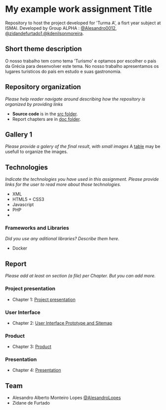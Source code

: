 # My example work assignment Title

Repository to host the project developed for 'Turma A', a fisrt year subject at ISMAI. Developed by Group ALPHA : [@Alesandro0012](https://github.com/alesandro0012), [@zidandefurtado1](https://github.com/zidanefurtado1),[@kdenilsonmoreira](https://github.com/kdenilsonmoreira).

## Short theme description

O nosso trabalho tem como tema 'Turismo' e optamos por escolher o país da Grécia para desenvolver este tema.
No nosso trabalho apresentamos os lugares turisticos do país em estudo e suas gastronomia.


## Repository organization

_Please help reader navigate around describing how the repository is organized by providing links_
* **Source code** is in the [src folder](src/).
* Report chapters are in [doc folder](doc/).

## Gallery 1

_Please provide a galery of the final result, with small images_
A [table](https://www.markdownguide.org/extended-syntax/#tables) may be usefull to organize the images.

## Technologies

_Indicate the technologies you have used in this assignment. Please provide links for the user to read more about those technologies._
* XML
* HTML5 + CSS3
* Javascript
* PHP
* 

### Frameworks and Libraries

_Did you use any aditional libraries? Describe them here._
* Docker

## Report
_Please add at least on section (a file) per Chapter. But you can add more._

### Project presentation
* Chapter 1: [Project presentation](doc/c1.md)
### User Interface 
* Chapter 2: [User Interface Prototype and Sitemap](doc/c2.md)
### Product
* Chapter 3: [Product](doc/c3.md)
### Presentation
* Chapter 4: [Presentation](doc/c4.md)

## Team
* Alesandro Alberto Monteiro Lopes [@AlesandroLopes](https://github.com/alesandro0012)
* Zidane de Furtado
